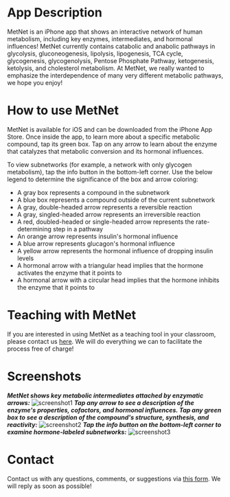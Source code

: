 # App Description
MetNet is an iPhone app that shows an interactive network of human metabolism, including key enzymes, intermediates, and hormonal influences! MetNet currently contains catabolic and anabolic pathways in glycolysis, gluconeogenesis, lipolysis, lipogenesis, TCA cycle, glycogenesis, glycogenolysis, Pentose Phosphate Pathway, ketogenesis, ketolysis, and cholesterol metabolism. At MetNet, we really wanted to emphasize the interdependence of many very different metabolic pathways, we hope you enjoy!

# How to use MetNet
MetNet is available for iOS and can be downloaded from the iPhone App Store. Once inside the app, to learn more about a specific metabolic compound, tap its green box. Tap on any arrow to learn about the enzyme that catalyzes that metabolic conversion and its hormonal influences.

To view subnetworks (for example, a network with only glycogen metabolism), tap the info button in the bottom-left corner. Use the below legend to determine the significance of the box and arrow coloring:
* A gray box represents a compound in the subnetwork
* A blue box represents a compound outside of the current subnetwork
* A gray, double-headed arrow represents a reversible reaction
* A gray, singled-headed arrow represents an irreversible reaction
* A red, doubled-headed or single-headed arrow represents the rate-determining step in a pathway
* An orange arrow represents insulin's hormonal influence
* A blue arrow represents glucagon's hormonal influence
* A yellow arrow represents the hormonal influence of dropping insulin levels
* A hormonal arrow with a triangular head implies that the hormone activates the enzyme that it points to
* A hormonal arrow with a circular head implies that the hormone inhibits the enzyme that it points to


# Teaching with MetNet
If you are interested in using MetNet as a teaching tool in your classroom, please contact us [here](https://goo.gl/forms/4T8HIbKcxiWdPMgC3). We will do everything we can to facilitate the process free of charge!

# Screenshots
***MetNet shows key metabolic intermediates attached by enzymatic arrows:***
![screenshot1](https://d3uepj124s5rcx.cloudfront.net/items/3h2m1v1l3d0i433m2q2F/screenshot1.png?v=6ba97b1e)
***Tap any arrow to see a description of the enzyme's properties, cofactors, and hormonal influences. Tap any green box to see a description of the compound's structure, synthesis, and reactivity:***
![screenshot2](https://d3uepj124s5rcx.cloudfront.net/items/2G3Z3E0D362O172X0P1C/screenshot2.png?v=e81474ef)
***Tap the info button on the bottom-left corner to examine hormone-labeled subnetworks:***
![screenshot3](https://d2ppvlu71ri8gs.cloudfront.net/items/0w3V3A2U1e003Q451I28/screenshot3.png?v=a4a8e218)

# Contact
Contact us with any questions, comments, or suggestions via [this form](https://goo.gl/forms/4T8HIbKcxiWdPMgC3). We will reply as soon as possible!
